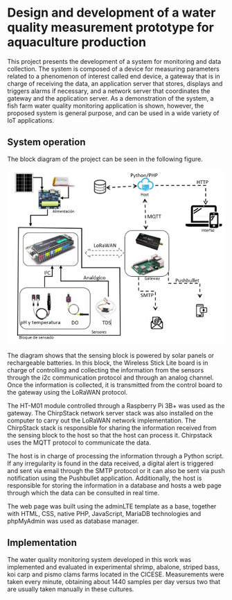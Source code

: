 # Design and development of a water quality measurement prototype for aquaculture production

This project presents the development of a system for monitoring and data collection. The system is composed of a device for measuring parameters related to a phenomenon of interest called end device, a gateway that is in charge of receiving the data, an application server that stores, displays and triggers alarms if necessary, and a network server that coordinates the gateway and the application server. As a demonstration of the system, a fish farm water quality monitoring application is shown, however, the proposed system is general purpose, and can be used in a wide variety of IoT applications.

## System operation

The block diagram of the project can be seen in the following figure. 

![System diagram](diagrama_sistema.jpg)

The diagram shows that the sensing block is powered by solar panels or rechargeable batteries.
In this block, the Wireless Stick Lite board is in charge of controlling and collecting the information from the sensors through the i2c communication protocol and through an analog channel. Once the information is collected, it is transmitted from the control board to the gateway using the LoRaWAN protocol. 

The HT-M01 module controlled through a Raspberry Pi 3B+ was used as the gateway. The ChirpStack network server stack was also installed on the computer to carry out the LoRaWAN network implementation. The ChirpStack stack is responsible for sharing the information received from the sensing block to the host so that the host can process it. Chirpstack uses the MQTT protocol to communicate the data.

The host is in charge of processing the information through a Python script. If any irregularity is found in the data received, a digital alert is triggered and sent via email through the SMTP protocol or it can also be sent via push notification using the Pushbullet application. Additionally, the host is responsible for storing the information in a database and hosts a web page through which the data can be consulted in real time.

The web page was built using the adminLTE template as a base, together with HTML, CSS, native PHP, JavaScript, MariaDB technologies and phpMyAdmin was used as database manager. 


## Implementation
The water quality monitoring system developed in this work was implemented and evaluated in experimental shrimp, abalone, striped bass, koi carp and pismo clams farms located in the CICESE. Measurements were taken every minute, obtaining about 1440 samples per day versus two that are usually taken manually in these cultures. 

